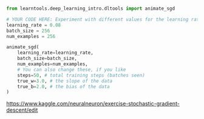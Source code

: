 ```python

from learntools.deep_learning_intro.dltools import animate_sgd

# YOUR CODE HERE: Experiment with different values for the learning rate, batch size, and number of examples
learning_rate = 0.08
batch_size = 256
num_examples = 256

animate_sgd(
    learning_rate=learning_rate,
    batch_size=batch_size,
    num_examples=num_examples,
    # You can also change these, if you like
    steps=50, # total training steps (batches seen)
    true_w=3.0, # the slope of the data
    true_b=2.0, # the bias of the data
)

```

https://www.kaggle.com/neuralneuron/exercise-stochastic-gradient-descent/edit